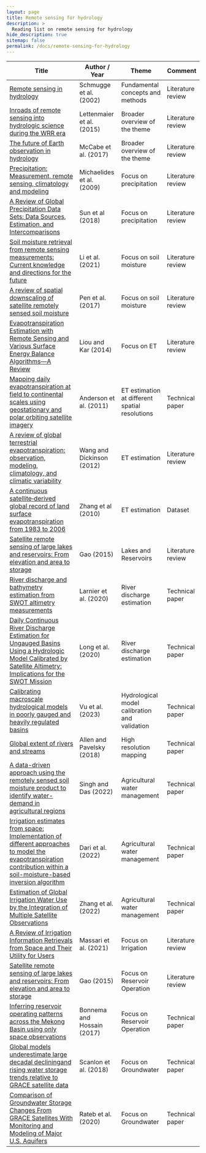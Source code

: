 ```yaml
---
layout: page
title: Remote sensing for hydrology
description: >
  Reading list on remote sensing for hydrology
hide_description: true
sitemap: false
permalink: /docs/remote-sensing-for-hydrology
---
```


| **Title** | **Author / Year** | **Theme** | **Comment** |
|-----------|-------------------|-----------|-------------|
| [Remote sensing in hydrology](https://www.sciencedirect.com/science/article/abs/pii/S0309170802000659) | Schmugge et al. (2002) | Fundamental concepts and methods | Literature review |
| [Inroads of remote sensing into hydrologic science during the WRR era](https://agupubs.onlinelibrary.wiley.com/doi/abs/10.1002/2015WR017616) | Lettenmaier et al. (2015) | Broader overview of the theme | Literature review |
| [The future of Earth observation in hydrology](https://hess.copernicus.org/articles/21/3879/2017/) | McCabe et al. (2017) | Broader overview of the theme | Literature review |
| [Precipitation: Measurement, remote sensing, climatology and modeling](https://www.sciencedirect.com/science/article/abs/pii/S0169809509002488) | Michaelides et al. (2009) | Focus on precipitation | Literature review |
| [A Review of Global Precipitation Data Sets: Data Sources, Estimation, and Intercomparisons](https://agupubs.onlinelibrary.wiley.com/doi/full/10.1002/2017RG000574) | Sun et al (2018) | Focus on precipitation | Literature review |
| [Soil moisture retrieval from remote sensing measurements: Current knowledge and directions for the future](https://www.sciencedirect.com/science/article/abs/pii/S0012825221001744) | Li et al. (2021) | Focus on soil moisture | Literature review |
| [A review of spatial downscaling of satellite remotely sensed soil moisture](https://agupubs.onlinelibrary.wiley.com/doi/full/10.1002/2016RG000543) | Pen et al. (2017) | Focus on soil moisture | Literature review |
| [Evapotranspiration Estimation with Remote Sensing and Various Surface Energy Balance Algorithms—A Review](https://www.mdpi.com/1996-1073/7/5/2821) | Liou and Kar (2014) | Focus on ET | Literature review |
| [Mapping daily evapotranspiration at field to continental scales using geostationary and polar orbiting satellite imagery](https://hess.copernicus.org/articles/15/223/2011/) | Anderson et al. (2011) | ET estimation at different spatial resolutions | Technical paper |
| [A review of global terrestrial evapotranspiration: observation, modeling, climatology, and climatic variability](https://agupubs.onlinelibrary.wiley.com/doi/10.1029/2011rg000373) | Wang and Dickinson (2012) | ET estimation | Literature review |
| [A continuous satellite‐derived global record of land surface evapotranspiration from 1983 to 2006](https://agupubs.onlinelibrary.wiley.com/doi/10.1029/2009wr008800) | Zhang et al (2010) | ET estimation | Dataset |
| [Satellite remote sensing of large lakes and reservoirs: From elevation and area to storage](https://wires.onlinelibrary.wiley.com/doi/abs/10.1002/wat2.1065) | Gao (2015) | Lakes and Reservoirs | Literature review |
| [River discharge and bathymetry estimation from SWOT altimetry measurements](https://www.tandfonline.com/doi/full/10.1080/17415977.2020.1803858) | Larnier et al. (2020) | River discharge estimation | Technical paper |
| [Daily Continuous River Discharge Estimation for Ungauged Basins Using a Hydrologic Model Calibrated by Satellite Altimetry: Implications for the SWOT Mission](https://agupubs.onlinelibrary.wiley.com/doi/full/10.1029/2020WR027309) | Long et al. (2020) | River discharge estimation | Technical paper |
| [Calibrating macroscale hydrological models in poorly gauged and heavily regulated basins](https://hess.copernicus.org/articles/27/3485/2023/hess-27-3485-2023.pdf) | Vu et al. (2023) | Hydrological model calibration and validation | Technical paper |
| [Global extent of rivers and streams](https://www.science.org/doi/10.1126/science.aat0636) | Allen and Pavelsky (2018) | High resolution mapping | Technical paper |
| [A data-driven approach using the remotely sensed soil moisture product to identify water-demand in agricultural regions](https://www.sciencedirect.com/science/article/abs/pii/S0048969722029904) | Singh and Das (2022) | Agricultural water management | Technical paper |
| [Irrigation estimates from space: Implementation of different approaches to model the evapotranspiration contribution within a soil-moisture-based inversion algorithm](https://www.sciencedirect.com/science/article/abs/pii/S0378377422000841) | Dari et al. (2022) | Agricultural water management | Technical paper |
| [Estimation of Global Irrigation Water Use by the Integration of Multiple Satellite Observations](https://agupubs.onlinelibrary.wiley.com/doi/10.1029/2021WR030031) | Zhang et al. (2022) | Agricultural water management | Technical paper |
| [A Review of Irrigation Information Retrievals from Space and Their Utility for Users](https://www.mdpi.com/2072-4292/13/20/4112) | Massari et al. (2021) | Focus on Irrigation | Literature review |
| [Satellite remote sensing of large lakes and reservoirs: From elevation and area to storage](https://wires.onlinelibrary.wiley.com/doi/10.1002/wat2.1065) | Gao (2015) | Focus on Reservoir Operation | Literature review |
| [Inferring reservoir operating patterns across the Mekong Basin using only space observations](https://agupubs.onlinelibrary.wiley.com/doi/full/10.1002/2016WR019978) | Bonnema and Hossain (2017) | Focus on Reservoir Operation | Technical paper |
| [Global models underestimate large decadal decliningand rising water storage trends relative to GRACE satellite data](https://www.pnas.org/doi/abs/10.1073/pnas.1704665115) | Scanlon et al. (2018) | Focus on Groundwater | Technical paper |
| [Comparison of Groundwater Storage Changes From GRACE Satellites With Monitoring and Modeling of Major U.S. Aquifers](https://agupubs.onlinelibrary.wiley.com/doi/pdf/10.1029/2020WR027556) | Rateb et al. (2020) | Focus on Groundwater | Technical paper |




			

